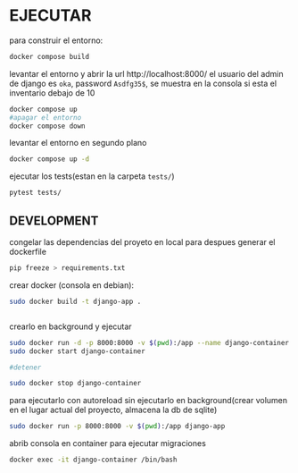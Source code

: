 # EJECUTAR 

para construir el entorno:

```bash
docker compose build

```

levantar el entorno y abrir la url http://localhost:8000/
el usuario del admin de django es `oka`, password `Asdfg35$`, se muestra en la consola si esta el inventario debajo de 10
```bash
docker compose up
#apagar el entorno
docker compose down
```

levantar el entorno en segundo plano
```bash
docker compose up -d

``` 

ejecutar los tests(estan en la carpeta `tests/`)
```bash
pytest tests/
``` 




## DEVELOPMENT

congelar las dependencias del proyeto en local para despues generar el dockerfile
```bash
pip freeze > requirements.txt
```

crear docker (consola en debian):
```bash
sudo docker build -t django-app .
```

```bash

```


crearlo en background y ejecutar
```bash
sudo docker run -d -p 8000:8000 -v $(pwd):/app --name django-container django-app
sudo docker start django-container

#detener

sudo docker stop django-container

```

para ejecutarlo con autoreload sin ejecutarlo en background(crear volumen en el lugar actual del proyecto, almacena la db de sqlite)

```bash
sudo docker run -p 8000:8000 -v $(pwd):/app django-app
```

abrib consola en container para ejecutar migraciones 
```bash
docker exec -it django-container /bin/bash

```
